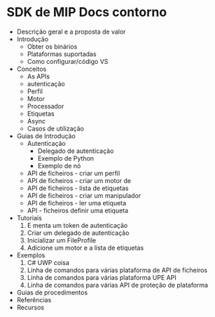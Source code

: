 # <a name="mip-sdk-docs-outline"></a>SDK de MIP Docs contorno

* Descrição geral e a proposta de valor 
* Introdução
  * Obter os binários
  * Plataformas suportadas
  * Como configurar/código VS
* Conceitos
  * As APIs
  * autenticação
  * Perfil
  * Motor
  * Processador
  * Etiquetas
  * Async
  * Casos de utilização
* Guias de Introdução
  * Autenticação
    * Delegado de autenticação
    * Exemplo de Python
    * Exemplo de nó
  * API de ficheiros - criar um perfil
  * API de ficheiros - criar um motor de
  * API de ficheiros - lista de etiquetas
  * API de ficheiros - criar um manipulador
  * API de ficheiros - ler uma etiqueta
  * API - ficheiros definir uma etiqueta
* Tutoriais
  1. E menta um token de autenticação
  1. Criar um delegado de autenticação
  1. Inicializar um FileProfile
  1. Adicione um motor e a lista de etiquetas
* Exemplos
  1. C# UWP coisa
  1. Linha de comandos para várias plataforma de API de ficheiros
  1. Linha de comandos para várias plataforma UPE API
  1. Linha de comandos para várias API de proteção de plataforma
* Guias de procedimentos
* Referências
* Recursos